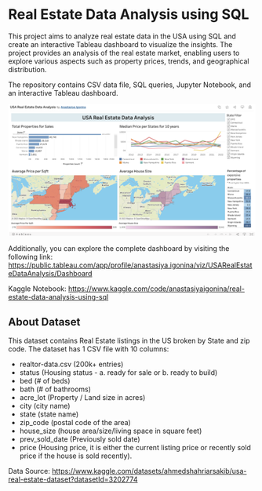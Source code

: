 # Real Estate Data Analysis using SQL

This project aims to analyze real estate data in the USA using SQL and create an interactive Tableau dashboard to visualize the insights. The project provides an analysis of the real estate market, enabling users to explore various aspects such as property prices, trends, and geographical distribution.

The repository contains CSV data file, SQL queries, Jupyter Notebook, and an interactive Tableau dashboard. 

![Screenshot](tableau_screenshot.png)

Additionally, you can explore the complete dashboard by visiting the following link: https://public.tableau.com/app/profile/anastasiya.igonina/viz/USARealEstateDataAnalysis/Dashboard

Kaggle Notebook: https://www.kaggle.com/code/anastasiyaigonina/real-estate-data-analysis-using-sql

## About Dataset 
This dataset contains Real Estate listings in the US broken by State and zip code.
The dataset has 1 CSV file with 10 columns: 
* realtor-data.csv (200k+ entries)
* status (Housing status - a. ready for sale or b. ready to build)
* bed (# of beds)
* bath (# of bathrooms)
* acre_lot (Property / Land size in acres)
* city (city name)
* state (state name)
* zip_code (postal code of the area)
* house_size (house area/size/living space in square feet)
* prev_sold_date (Previously sold date)
* price (Housing price, it is either the current listing price or recently sold price if the house is sold recently).

Data Source: https://www.kaggle.com/datasets/ahmedshahriarsakib/usa-real-estate-dataset?datasetId=3202774

